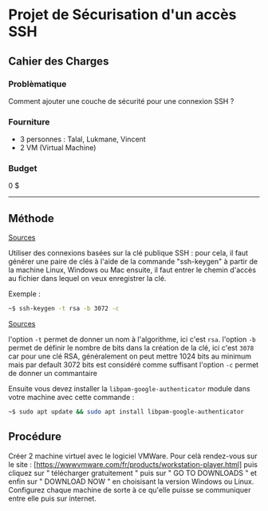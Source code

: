 # Projet de Sécurisation d'un accès SSH

## Cahier des Charges

### Problèmatique

Comment ajouter une couche de sécurité pour une connexion SSH ?

### Fourniture

- 3 personnes : Talal, Lukmane, Vincent
- 2 VM (Virtual Machine)

### Budget

0 $

---


## Méthode

[Sources](https://www.rcdevs.com/fr/7-ways-to-secure-your-ssh-server/)

   Utiliser des connexions basées sur la clé publique SSH :
   pour cela, il faut générer une paire de clés à l'aide de la commande "ssh-keygen" à partir de la machine Linux, Windows ou Mac ensuite, il faut entrer le chemin d'accès au fichier dans lequel on veux enregistrer la clé.


   Exemple :

   ```sh
   ~$ ssh-keygen -t rsa -b 3072 -c
   ```

[Sources](https://www.man7.org/linux/man-pages/man1/ssh-keygen.1.html) 

l'option `-t` permet de donner un nom à l'algorithme, ici c'est `rsa`. l'option `-b` permet de définir le nombre de bits dans la création de la clé, ici c'est `3078` car pour une clé RSA, généralement on peut mettre 1024 bits au minimum mais par default 3072 bits est considéré comme suffisant l'option `-c` permet de donner un commantaire


Ensuite vous devez installer la `libpam-google-authenticator` module dans votre machine avec cette commande :

```sh
~$ sudo apt update && sudo apt install libpam-google-authenticator
```
## Procédure

Créer 2 machine virtuel avec le logiciel VMWare.
Pour celà rendez-vous sur le site : [https://wwwvmware.com/fr/products/workstation-player.html] 
puis cliquez sur " télécharger gratuitement " puis sur " GO TO DOWNLOADS " et enfin sur " DOWNLOAD NOW " en choisisant la version Windows ou Linux.
Configurez chaque machine de sorte à ce qu'elle puisse se communiquer entre elle puis sur internet.

